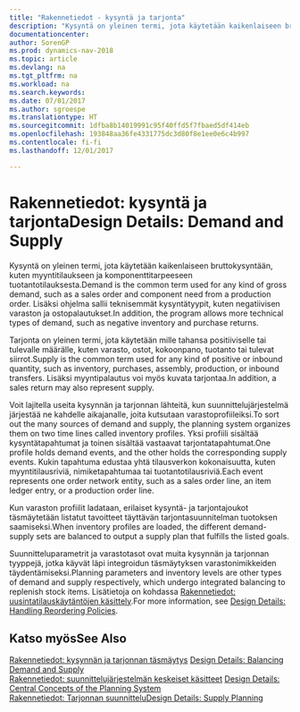 ```yaml
---
title: "Rakennetiedot - kysyntä ja tarjonta"
description: "Kysyntä on yleinen termi, jota käytetään kaikenlaiseen bruttokysyntään, kuten myyntitilaukseen ja komponenttitarpeeseen tuotantotilauksesta. Lisäksi ohjelma sallii teknisemmät kysyntätyypit, kuten negatiivisen varaston ja ostopalautukset."
documentationcenter: 
author: SorenGP
ms.prod: dynamics-nav-2018
ms.topic: article
ms.devlang: na
ms.tgt_pltfrm: na
ms.workload: na
ms.search.keywords: 
ms.date: 07/01/2017
ms.author: sgroespe
ms.translationtype: HT
ms.sourcegitcommit: 1dfba8b14019991c95f40ffd5f7fbaed5df414eb
ms.openlocfilehash: 193848aa36fe4331775dc3d80f8e1ee0e6c4b997
ms.contentlocale: fi-fi
ms.lasthandoff: 12/01/2017

---
```

# <a name="design-details-demand-and-supply"></a><span data-ttu-id="6f27f-104">Rakennetiedot: kysyntä ja tarjonta</span><span class="sxs-lookup"><span data-stu-id="6f27f-104">Design Details: Demand and Supply</span></span>
<span data-ttu-id="6f27f-105">Kysyntä on yleinen termi, jota käytetään kaikenlaiseen bruttokysyntään, kuten myyntitilaukseen ja komponenttitarpeeseen tuotantotilauksesta.</span><span class="sxs-lookup"><span data-stu-id="6f27f-105">Demand is the common term used for any kind of gross demand, such as a sales order and component need from a production order.</span></span> <span data-ttu-id="6f27f-106">Lisäksi ohjelma sallii teknisemmät kysyntätyypit, kuten negatiivisen varaston ja ostopalautukset.</span><span class="sxs-lookup"><span data-stu-id="6f27f-106">In addition, the program allows more technical types of demand, such as negative inventory and purchase returns.</span></span>  
  
 <span data-ttu-id="6f27f-107">Tarjonta on yleinen termi, jota käytetään mille tahansa positiiviselle tai tulevalle määrälle, kuten varasto, ostot, kokoonpano, tuotanto tai tulevat siirrot.</span><span class="sxs-lookup"><span data-stu-id="6f27f-107">Supply is the common term used for any kind of positive or inbound quantity, such as inventory, purchases, assembly, production, or inbound transfers.</span></span> <span data-ttu-id="6f27f-108">Lisäksi myyntipalautus voi myös kuvata tarjontaa.</span><span class="sxs-lookup"><span data-stu-id="6f27f-108">In addition, a sales return may also represent supply.</span></span>  
  
 <span data-ttu-id="6f27f-109">Voit lajitella useita kysynnän ja tarjonnan lähteitä, kun suunnittelujärjestelmä järjestää ne kahdelle aikajanalle, joita kutsutaan varastoprofiileiksi.</span><span class="sxs-lookup"><span data-stu-id="6f27f-109">To sort out the many sources of demand and supply, the planning system organizes them on two time lines called inventory profiles.</span></span> <span data-ttu-id="6f27f-110">Yksi profiili sisältää kysyntätapahtumat ja toinen sisältää vastaavat tarjontatapahtumat.</span><span class="sxs-lookup"><span data-stu-id="6f27f-110">One profile holds demand events, and the other holds the corresponding supply events.</span></span> <span data-ttu-id="6f27f-111">Kukin tapahtuma edustaa yhtä tilausverkon kokonaisuutta, kuten myyntitilausriviä, nimiketapahtumaa tai tuotantotilausriviä.</span><span class="sxs-lookup"><span data-stu-id="6f27f-111">Each event represents one order network entity, such as a sales order line, an item ledger entry, or a production order line.</span></span>  
  
 <span data-ttu-id="6f27f-112">Kun varaston profiilit ladataan, erilaiset kysyntä- ja tarjontajoukot täsmäytetään listatut tavoitteet täyttävän tarjontasuunnitelman tuotoksen saamiseksi.</span><span class="sxs-lookup"><span data-stu-id="6f27f-112">When inventory profiles are loaded, the different demand-supply sets are balanced to output a supply plan that fulfills the listed goals.</span></span>  
  
 <span data-ttu-id="6f27f-113">Suunnitteluparametrit ja varastotasot ovat muita kysynnän ja tarjonnan tyyppejä, jotka käyvät läpi integroidun täsmäytyksen varastonimikkeiden täydentämiseksi.</span><span class="sxs-lookup"><span data-stu-id="6f27f-113">Planning parameters and inventory levels are other types of demand and supply respectively, which undergo integrated balancing to replenish stock items.</span></span> <span data-ttu-id="6f27f-114">Lisätietoja on kohdassa [Rakennetiedot: uusintatilauskäytäntöjen käsittely](design-details-handling-reordering-policies.md).</span><span class="sxs-lookup"><span data-stu-id="6f27f-114">For more information, see [Design Details: Handling Reordering Policies](design-details-handling-reordering-policies.md).</span></span>  
  
## <a name="see-also"></a><span data-ttu-id="6f27f-115">Katso myös</span><span class="sxs-lookup"><span data-stu-id="6f27f-115">See Also</span></span>  
 <span data-ttu-id="6f27f-116">[Rakennetiedot: kysynnän ja tarjonnan täsmäytys](design-details-balancing-demand-and-supply.md) </span><span class="sxs-lookup"><span data-stu-id="6f27f-116">[Design Details: Balancing Demand and Supply](design-details-balancing-demand-and-supply.md) </span></span>  
 <span data-ttu-id="6f27f-117">[Rakennetiedot: suunnittelujärjestelmän keskeiset käsitteet](design-details-central-concepts-of-the-planning-system.md) </span><span class="sxs-lookup"><span data-stu-id="6f27f-117">[Design Details: Central Concepts of the Planning System](design-details-central-concepts-of-the-planning-system.md) </span></span>  
 [<span data-ttu-id="6f27f-118">Rakennetiedot: Tarjonnan suunnittelu</span><span class="sxs-lookup"><span data-stu-id="6f27f-118">Design Details: Supply Planning</span></span>](design-details-supply-planning.md)
